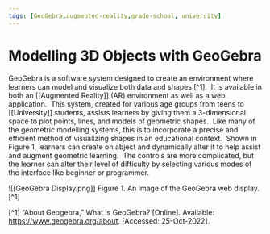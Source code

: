 ```yaml
---
tags: [GeoGebra,augmented-reality,grade-school, university]
---
```


# Modelling 3D Objects with GeoGebra

GeoGebra is a software system designed to create an environment where learners can model and visualize both data and shapes [^1].  It is available in both an [[Augmented Reality]] (AR) environment as well as a web application.  This system, created for various age groups from teens to [[University]] students, assists learners by giving them a 3-dimensional space to plot points, lines, and models of geometric shapes.  Like many of the geometric modelling systems, this is to incorporate a precise and efficient method of visualizing shapes in an educational context.  Shown in Figure 1, learners can create on abject and dynamically alter it to help assist and augment geometric learning.  The controls are more complicated, but the learner can alter their level of difficulty by selecting various modes of the interface like beginner or programmer. 

![[GeoGebra Display.png]]
Figure 1. An image of the GeoGebra web display. [^1]

[^1] “About Geogebra,” What is GeoGebra? [Online]. Available: https://www.geogebra.org/about. [Accessed: 25-Oct-2022].